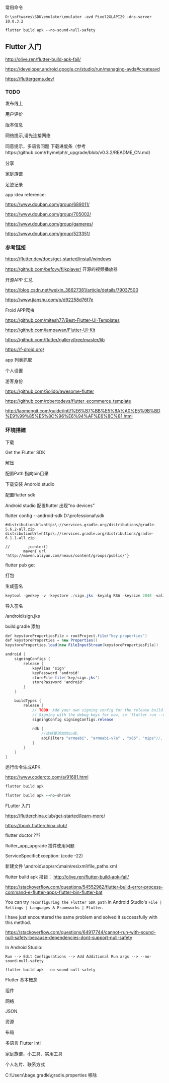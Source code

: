 常用命令

```
D:\softwares\SDK\emulator\emulator -avd Pixel2XLAPI29 -dns-server 10.0.3.2

flutter build apk --no-sound-null-safety

```



## Flutter 入门

http://olive.ren/flutter-build-apk-fail/

https://developer.android.google.cn/studio/run/managing-avds#createavd

https://fluttergems.dev/

### TODO

发布线上

用户评价

版本信息

网络提示,请先连接网络 

同意提示，多语言问题
下载进度条（参考https://github.com/rhymelph/r_upgrade/blob/v0.3.2/README_CN.md）

分享

家庭族谱

足迹记录



app idea reference:

https://www.douban.com/group/689011/

https://www.douban.com/group/705002/

https://www.douban.com/group/gameres/

https://www.douban.com/group/523351/


### 参考链接

https://flutter.dev/docs/get-started/install/windows

https://github.com/befovy/fijkplayer/ 开源的视频播放器

开源APP 汇总

https://blog.csdn.net/weixin_38627381/article/details/79037500

https://www.jianshu.com/p/d92258d76f7e

Froid APP爬虫



https://github.com/mitesh77/Best-Flutter-UI-Templates

https://github.com/iampawan/Flutter-UI-Kit

https://github.com/flutter/gallery/tree/master/lib


https://f-droid.org/

app 列表抓取

个人设置

游客身份



https://github.com/Solido/awesome-flutter

https://github.com/robertodevs/flutter_ecommerce_template

http://laomengit.com/guide/intl/%E6%B7%BB%E5%8A%A0%E5%9B%BD%E9%99%85%E5%8C%96%E6%94%AF%E6%8C%81.html




### 环境搭建

下载

Get the Flutter SDK

解压

配置Path 指向bin目录

下载安装 Android studio

配置flutter sdk

Android studio 配置flutter 出现“no devices”

flutter config --android-sdk D:\professional\sdk

```
#distributionUrl=https\://services.gradle.org/distributions/gradle-5.6.2-all.zip
distributionUrl=https\://services.gradle.org/distributions/gradle-6.1.1-all.zip
```



```
//        jcenter()
        maven{ url 'http://maven.aliyun.com/nexus/content/groups/public/'}
```



flutter pub get

打包

生成签名

```csharp
keytool -genkey -v -keystore ./sign.jks -keyalg RSA -keysize 2048 -validity 10000 -alias sign
```

导入签名

/android/sign.jks



build.gradle 添加

```csharp
def keystorePropertiesFile = rootProject.file("key.properties")
def keystoreProperties = new Properties()
keystoreProperties.load(new FileInputStream(keystorePropertiesFile))

android {
    signingConfigs {
        release {
            keyAlias 'sign'
            keyPassword 'android'
            storeFile file('key/sign.jks')
            storePassword 'android'
        }
    }

    buildTypes {
        release {
            // TODO: Add your own signing config for the release build.
            // Signing with the debug keys for now, so `flutter run --release` works.
            signingConfig signingConfigs.release
                
            ndk {
                //选择要添加的so库。
                abiFilters "armeabi", "armeabi-v7a" , "x86", "mips"//, "x86", "mips"
            }
        }
    }
}
```



运行命令生成APK

https://www.codercto.com/a/91681.html



```ruby
flutter build apk

flutter build apk --no-shrink
```



FLutter 入门

https://flutterchina.club/get-started/learn-more/

https://book.flutterchina.club/

flutter doctor ???

flutter_app_upgrade 插件使用问题

ServiceSpecificException: (code -22)

新建文件 \android\app\src\main\res\xml\file_paths.xml

flutter build apk 报错：
http://olive.ren/flutter-build-apk-fail/



https://stackoverflow.com/questions/54552962/flutter-build-error-process-command-e-flutter-apps-flutter-bin-flutter-bat

You can try `reconfiguring the Flutter SDK path` in Android Studio's `File | Settings | Languages & Frameworks | Flutter`.

I have just encountered the same problem and solved it successfully with this method.



https://stackoverflow.com/questions/64917744/cannot-run-with-sound-null-safety-because-dependencies-dont-support-null-safety

In Android Studio:

```
Run --> Edit Configurations --> Add Additional Run args --> --no-sound-null-safety
```



```
flutter build apk --no-sound-null-safety
```



Flutter 基本概念

组件

网络

JSON

资源

布局

多语言 Flutter Intl

家庭族谱，小工具、实用工具

个人名片、联系方式

C:\Users\bage\.gradle\gradle.properties
移除

